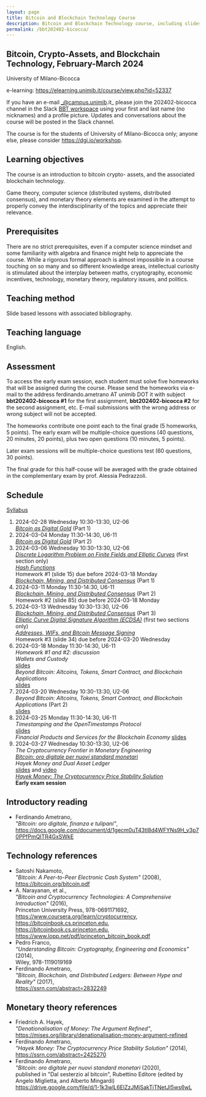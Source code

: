 ```yaml
---
layout: page
title: Bitcoin and Blockchain Technology Course
description: Bitcoin and Blockchain Technology course, including slides, code, videos, etc.
permalink: /bbt202402-bicocca/
---
```


## Bitcoin, Crypto-Assets, and Blockchain Technology, February-March 2024

University of Milano-Bicocca

e-learning: <https://elearning.unimib.it/course/view.php?id=52337>

If you have an e-mail _@campus.unimib.it_
please join the 202402-bicocca channel in the Slack
[BBT workspace](https://join.slack.com/t/bbt-training/signup)
using your first and last name (no nicknames) and
a profile picture.
Updates and conversations about the course will be posted in the Slack channel.

The course is for the students of University of Milano-Bicocca only;
anyone else, please consider <https://dgi.io/workshop>.

## Learning objectives

The course is an introduction to bitcoin
crypto- assets,
and the associated blockchain technology.

Game theory, computer science (distributed systems, distributed
consensus), and monetary theory elements are examined
in the attempt to properly convey the interdisciplinarity of the topics
and appreciate their relevance.

## Prerequisites

There are no strict prerequisites,
even if a computer science mindset
and some familiarity with algebra and finance
might help to appreciate the course.
While a rigorous formal approach is almost impossible
in a course touching on so many and so different knowledge areas,
intellectual curiosity is stimulated about the interplay between
maths, cryptography, economic incentives, technology,
monetary theory, regulatory issues, and politics.

## Teaching method

Slide based lessons with associated bibliography.

## Teaching language

English.

## Assessment

To access the early exam session,
each student must solve five homeworks
that will be assigned during the course.
Please send the homeworks via e-mail to the address
ferdinando.ametrano AT unimib DOT it
with subject
**bbt202402-bicocca #1** for the first assignment,
**bbt202402-bicocca #2** for the second assignment,
etc.
E-mail submissions with the wrong address or wrong subject will not be accepted.

The homeworks contribute one point each to the final grade (5 homeworks, 5 points).
The early exam will be
multiple-choice questions (40 questions, 20 minutes, 20 points),
plus two open questions (10 minutes, 5 points).

Later exam sessions will be multiple-choice questions test (60 questions, 30 points).

The final grade for this half-couse will be averaged with
the grade obtained in the complementary exam by prof. Alessia Pedrazzoli.

## Schedule

[Syllabus](https://drive.google.com/open?id=1aIkWq32CKxKMA3SE72C6NNC7houkUO59)

01. 2024-02-28 Wednesday 10:30-13:30, U2-06  
    [_Bitcoin as Digital Gold_](https://drive.google.com/file/d/1FpudunEQrBY8WLTSLzwThOoFxMKGTCho) (Part 1)  
01. 2024-03-04 Monday 11:30-14:30, U6-11  
    [_Bitcoin as Digital Gold_](https://drive.google.com/file/d/1FpudunEQrBY8WLTSLzwThOoFxMKGTCho) (Part 2)  
01. 2024-03-06 Wednesday 10:30-13:30, U2-06  
    [_Discrete Logarithm Problem on Finite Fields and Elliptic Curves_](https://drive.google.com/file/d/1FgQaVBv__y7x07cRCMaCXM9xTJMW9lgS) (first section only)  
    [_Hash Functions_](https://drive.google.com/file/d/1LzaOx1rrFzswkKBrmZjIbMYkxWYpn-m1)  
    Homework #1 (slide 15) due before 2024-03-18 Monday  
    [_Blockchain, Mining, and Distributed Consensus_](https://drive.google.com/file/d/1_rGy7wdI8iWx6w6LG_CGCmmLnAIFhncz) (Part 1)  
01. 2024-03-11 Monday 11:30-14:30, U6-11  
    [_Blockchain, Mining, and Distributed Consensus_](https://drive.google.com/file/d/1_rGy7wdI8iWx6w6LG_CGCmmLnAIFhncz) (Part 2)  
    Homework #2 (slide 85) due before 2024-03-18 Monday  
01. 2024-03-13 Wednesday 10:30-13:30, U2-06  
    [_Blockchain, Mining, and Distributed Consensus_](https://drive.google.com/file/d/1_rGy7wdI8iWx6w6LG_CGCmmLnAIFhncz) (Part 3)  
    [_Elliptic Curve Digital Signature Algorithm (ECDSA)_](https://drive.google.com/file/d/1MZu_4zbI8khdYhbGJg9SwWkNA5x-Tb_W) (first two sections only)  
    [_Addresses, WIFs, and Bitcoin Message Signing_](https://drive.google.com/file/d/1xEcBCyN3yLN40A3Ny8k-2PQ-xKJw1RlA)  
    Homework #3 (slide 34) due before 2024-03-20 Wednesday  
01. 2024-03-18 Monday 11:30-14:30, U6-11  
    _Homework #1 and #2: discussion_  
    _Wallets and Custody_  
    [slides](https://drive.google.com/file/d/10p-oWviNRLBv5hQUJa3KPxMQLl1a3nXF)  
    _Beyond Bitcoin: Altcoins, Tokens, Smart Contract, and Blockchain Applications_  
    [slides](https://drive.google.com/file/d/12jGsSBY5sMwgRQwvjwlnG6J9xOxi0P0Z)  
01. 2024-03-20 Wednesday 10:30-13:30, U2-06  
    _Beyond Bitcoin: Altcoins, Tokens, Smart Contract, and Blockchain Applications_ (Part 2)  
    [slides](https://drive.google.com/file/d/12jGsSBY5sMwgRQwvjwlnG6J9xOxi0P0Z)  
01. 2024-03-25 Monday 11:30-14:30, U6-11  
    _Timestamping and the OpenTimestamps Protocol_  
    [slides](https://drive.google.com/file/d/1GksUgO54g1z7P4HUVmxXufmuM9y3EZ1b)  
    _Financial Products and Services for the Blockchain Economy_ [slides](https://drive.google.com/file/d/1KnZL6dXQTJRbCKtCRfBvVO9xrRnHJTgb)  
01. 2024-03-27 Wednesday 10:30-13:30, U2-06  
    _The Cryptocurrency Frontier in Monetary Engineering_  
    _[Bitcoin: oro digitale per nuovi standard monetari](https://www.amazon.it/Dal-sesterzio-bitcoin-Angelo-Miglietta/dp/8849856806)_  
    _Hayek Money and Dual Asset Ledger_  
    [slides](https://drive.google.com/file/d/1T2z4vfRvEv_wooerJI7FgD8IkxeTihlj) and [video](https://www.youtube.com/watch?v=dvgb2YOm1y4&t=2922s)  
    _[Hayek Money: The Cryptocurrency Price Stability Solution](https://ssrn.com/abstract=2425270)_  
    **Early exam session**

## Introductory reading

* Ferdinando Ametrano,  
  _"Bitcoin: oro digitale, finanza e tulipani"_,  
  <https://docs.google.com/document/d/1gecm0uT43tl8d4WFYNs9H_v3p70PPfPmQITR4GxSWkE>

## Technology references

* Satoshi Nakamoto,  
  _"Bitcoin: A Peer-to-Peer Electronic Cash System"_ (2008),  
  <https://bitcoin.org/bitcoin.pdf>
* A. Narayanan, et al.,  
  _"Bitcoin and Cryptocurrency Technologies: A Comprehensive Introduction"_ (2016),  
  Princeton University Press, 978-0691171692,  
  <https://www.coursera.org/learn/cryptocurrency>, <https://bitcoinbook.cs.princeton.edu>, <https://bitcoinbook.cs.princeton.edu>, <https://www.lopp.net/pdf/princeton_bitcoin_book.pdf>
* Pedro Franco,  
  _“Understanding Bitcoin: Cryptography, Engineering and Economics”_ (2014),  
  Wiley, 978-1119019169
* Ferdinando Ametrano,  
  _"Bitcoin, Blockchain, and Distributed Ledgers: Between Hype and Reality"_ (2017),  
  <https://ssrn.com/abstract=2832249>

## Monetary theory references

* Friedrich A. Hayek,  
  _"Denationalisation of Money: The Argument Refined"_,  
  <https://mises.org/library/denationalisation-money-argument-refined>  
* Ferdinando Ametrano,  
  _"Hayek Money: The Cryptocurrency Price Stability Solution"_ (2014),  
  <https://ssrn.com/abstract=2425270>
* Ferdinando Ametrano,  
  _"Bitcoin: oro digitale per nuovi standard monetari_ (2020),  
  published in "Dal sesterzio al bitcoin", Rubettino Editore (edited by Angelo Miglietta,  and Alberto Mingardi)  
  <https://drive.google.com/file/d/1-1k3wlL6ElZzJMjSakTjTNetJI5ws6wL>

